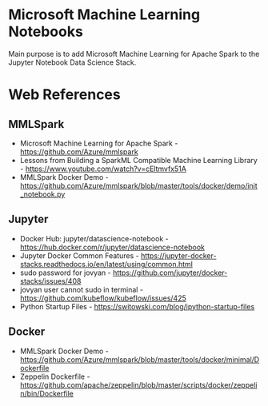 # Microsoft Machine Learning Notebooks
Main purpose is to add Microsoft Machine Learning for Apache Spark to the Jupyter Notebook Data Science Stack.

# Web References

## MMLSpark
- Microsoft Machine Learning for Apache Spark - https://github.com/Azure/mmlspark
- Lessons from Building a SparkML Compatible Machine Learning Library - https://www.youtube.com/watch?v=cEltmvfx51A
- MMLSpark Docker Demo - https://github.com/Azure/mmlspark/blob/master/tools/docker/demo/init_notebook.py

## Jupyter
- Docker Hub: jupyter/datascience-notebook - https://hub.docker.com/r/jupyter/datascience-notebook
- Jupyter Docker Common Features - https://jupyter-docker-stacks.readthedocs.io/en/latest/using/common.html
- sudo password for jovyan - https://github.com/jupyter/docker-stacks/issues/408
- jovyan user cannot sudo in terminal - https://github.com/kubeflow/kubeflow/issues/425
- Python Startup Files - https://switowski.com/blog/ipython-startup-files

## Docker
- MMLSpark Docker Demo - https://github.com/Azure/mmlspark/blob/master/tools/docker/minimal/Dockerfile
- Zeppelin Dockerfile - https://github.com/apache/zeppelin/blob/master/scripts/docker/zeppelin/bin/Dockerfile
